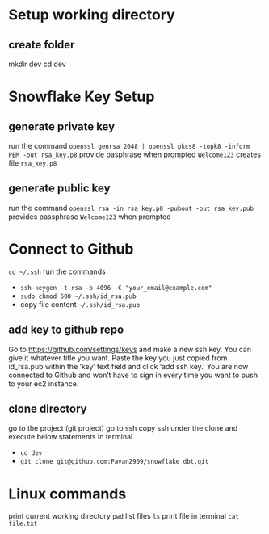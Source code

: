 # Setup working directory 

## create folder
mkdir dev
cd dev

# Snowflake Key Setup 

## generate private key 
run the command `openssl genrsa 2048 | openssl pkcs8 -topk8 -inform PEM -out rsa_key.p8`
provide pasphrase when prompted  `Welcome123`
creates file   `rsa_key.p8`


## generate public key
run the command   `openssl rsa -in rsa_key.p8 -pubout -out rsa_key.pub`
provides passphrase  `Welcome123` when prompted

# Connect to Github
`cd ~/.ssh`
run the commands 
- `ssh-keygen -t rsa -b 4096 -C "your_email@example.com"`
- `sudo chmod 600 ~/.ssh/id_rsa.pub`
- copy file content `~/.ssh/id_rsa.pub`

## add key to github repo
Go to https://github.com/settings/keys and make a new ssh key. You can give it whatever title you want. Paste the key you just copied from id_rsa.pub within the ‘key’ text field and click ‘add ssh key.’ You are now connected to Github and won’t have to sign in every time you want to push to your ec2 instance.

## clone directory 
go to the project (git project)
go to ssh 
copy ssh under the clone and execute below statements in terminal 
 - `cd dev`
 - `git clone git@github.com:Pavan2909/snowflake_dbt.git`

# Linux commands 
print current working directory `pwd`
list files `ls`
print file in terminal `cat file.txt`

